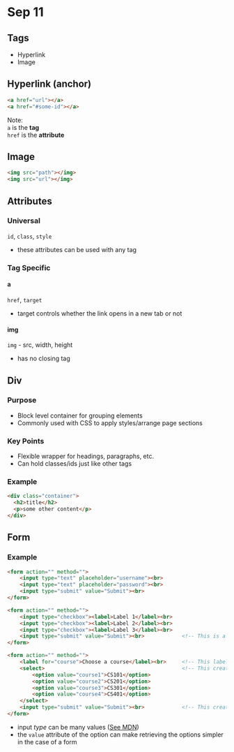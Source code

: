 # Sep 11
## Tags
- Hyperlink
- Image


## Hyperlink (anchor)
```html
<a href="url"></a>
<a href="#some-id"></a>
```

Note:<br>
`a` is the **tag**<br>
`href` is the **attribute**<br>

## Image
```html
<img src="path"></img>
<img src="url"></img>
```
## Attributes
### Universal
`id`, `class`, `style`
- these attributes can be used with any tag

### Tag Specific
#### a
`href`, `target`
  - target controls whether the link opens in a new tab or not
#### img
`img` - src, width, height<br>
  - has no closing tag


## Div
### Purpose
- Block level container for grouping elements
- Commonly used with CSS to apply styles/arrange page sections

### Key Points
- Flexible wrapper for headings, paragraphs, etc.
- Can hold classes/ids just like other tags

### Example
```html
<div class="container">
  <h2>title</h2>
  <p>some other content</p>
</div>
```

## Form

### Example
```html
<form action="" method="">
    <input type="text" placeholder="username"><br>
    <input type="text" placeholder="password"><br>
    <input type="submit" value="Submit"><br>
</form>
```

```html
<form action="" method="">
    <input type="checkbox"><label>Label 1</label><br>
    <input type="checkbox"><label>Label 2</label><br>
    <input type="checkbox"><label>Label 3</label><br>
    <input type="submit" value="Submit"><br>            <!-- This is a fancy button tag -->
</form>
```

```html
<form action="" method="">
    <label for="course">Choose a course</label><br>     <!-- This labels the form -->
    <select>                                            <!-- This creates a spinner -->
        <option value="course1">CS101</option>
        <option value="course2">CS201</option>
        <option value="course3">CS301</option>
        <option value="course4">CS401</option>
    </select>
    <input type="submit" value="Submit"><br>            <!-- This creates a submit button -->
</form>
```
- input *type* can be many values ([See MDN](https://developer.mozilla.org/en-US/docs/Web/HTML/Reference/Elements/input#input_types))
- the `value` attribute of the option can make retrieving the options simpler in the case of a form
